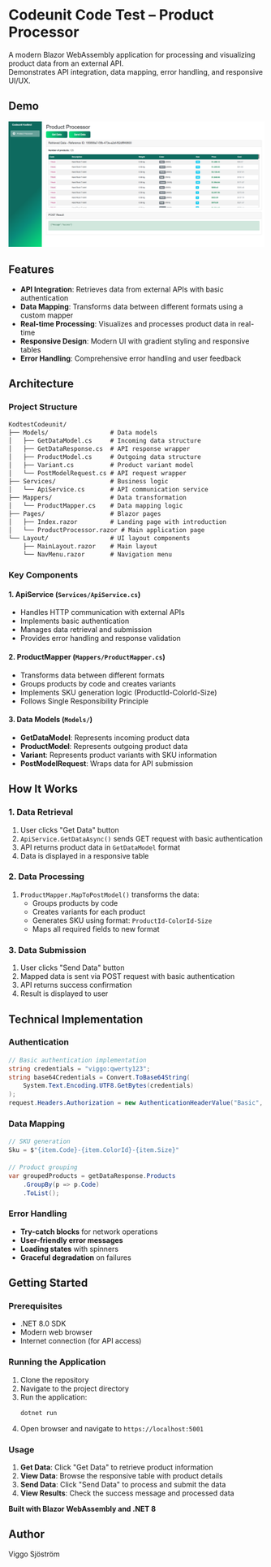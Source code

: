 # Codeunit Code Test – Product Processor

A modern Blazor WebAssembly application for processing and visualizing product data from an external API.  
Demonstrates API integration, data mapping, error handling, and responsive UI/UX.

## Demo

![Screenshot of Product Processor UI](wwwroot/UI-screenshot.png)

## Features

- **API Integration**: Retrieves data from external APIs with basic authentication
- **Data Mapping**: Transforms data between different formats using a custom mapper
- **Real-time Processing**: Visualizes and processes product data in real-time
- **Responsive Design**: Modern UI with gradient styling and responsive tables
- **Error Handling**: Comprehensive error handling and user feedback

## Architecture

### Project Structure

```
KodtestCodeunit/
├── Models/                 # Data models
│   ├── GetDataModel.cs     # Incoming data structure
│   ├── GetDataResponse.cs  # API response wrapper
│   ├── ProductModel.cs     # Outgoing data structure
│   ├── Variant.cs          # Product variant model
│   └── PostModelRequest.cs # API request wrapper
├── Services/               # Business logic
│   └── ApiService.cs       # API communication service
├── Mappers/                # Data transformation
│   └── ProductMapper.cs    # Data mapping logic
├── Pages/                  # Blazor pages
│   ├── Index.razor         # Landing page with introduction
│   └── ProductProcessor.razor # Main application page
└── Layout/                 # UI layout components
    ├── MainLayout.razor    # Main layout
    └── NavMenu.razor       # Navigation menu
```

### Key Components

#### 1. **ApiService** (`Services/ApiService.cs`)

- Handles HTTP communication with external APIs
- Implements basic authentication
- Manages data retrieval and submission
- Provides error handling and response validation

#### 2. **ProductMapper** (`Mappers/ProductMapper.cs`)

- Transforms data between different formats
- Groups products by code and creates variants
- Implements SKU generation logic (ProductId-ColorId-Size)
- Follows Single Responsibility Principle

#### 3. **Data Models** (`Models/`)

- **GetDataModel**: Represents incoming product data
- **ProductModel**: Represents outgoing product data
- **Variant**: Represents product variants with SKU information
- **PostModelRequest**: Wraps data for API submission

## How It Works

### 1. Data Retrieval

1. User clicks "Get Data" button
2. `ApiService.GetDataAsync()` sends GET request with basic authentication
3. API returns product data in `GetDataModel` format
4. Data is displayed in a responsive table

### 2. Data Processing

1. `ProductMapper.MapToPostModel()` transforms the data:
   - Groups products by code
   - Creates variants for each product
   - Generates SKU using format: `ProductId-ColorId-Size`
   - Maps all required fields to new format

### 3. Data Submission

1. User clicks "Send Data" button
2. Mapped data is sent via POST request with basic authentication
3. API returns success confirmation
4. Result is displayed to user

## Technical Implementation

### Authentication

```csharp
// Basic authentication implementation
string credentials = "viggo:qwerty123";
string base64Credentials = Convert.ToBase64String(
    System.Text.Encoding.UTF8.GetBytes(credentials)
);
request.Headers.Authorization = new AuthenticationHeaderValue("Basic", base64Credentials);
```

### Data Mapping

```csharp
// SKU generation
Sku = $"{item.Code}-{item.ColorId}-{item.Size}"

// Product grouping
var groupedProducts = getDataResponse.Products
    .GroupBy(p => p.Code)
    .ToList();
```

### Error Handling

- **Try-catch blocks** for network operations
- **User-friendly error messages**
- **Loading states** with spinners
- **Graceful degradation** on failures

## Getting Started

### Prerequisites

- .NET 8.0 SDK
- Modern web browser
- Internet connection (for API access)

### Running the Application

1. Clone the repository
2. Navigate to the project directory
3. Run the application:
   ```bash
   dotnet run
   ```
4. Open browser and navigate to `https://localhost:5001`

### Usage

1. **Get Data**: Click "Get Data" to retrieve product information
2. **View Data**: Browse the responsive table with product details
3. **Send Data**: Click "Send Data" to process and submit the data
4. **View Results**: Check the success message and processed data

**Built with Blazor WebAssembly and .NET 8**

## Author

Viggo Sjöström
